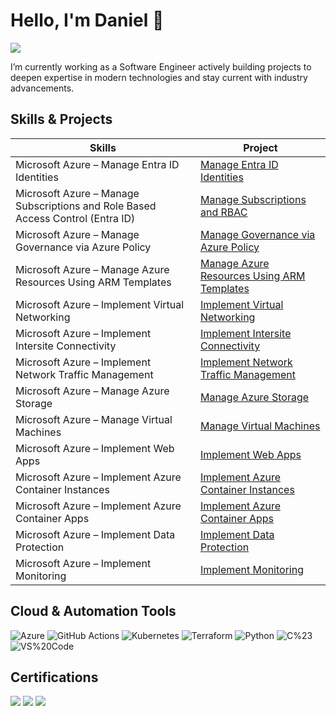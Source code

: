 # Hello, I'm Daniel 👋
<a href="https://nz.linkedin.com/in/daniel-connery"><img src="https://img.shields.io/badge/-LinkedIn-0072b1?&style=for-the-badge&logo=linkedin&logoColor=white" /></a>

I’m currently working as a Software Engineer actively building projects to deepen expertise in modern technologies and stay current with industry advancements.


## Skills & Projects

| Skills                                                              | Project |
|------------------------------------------------------------------------|------|
| Microsoft Azure – Manage Entra ID Identities                          | <a href="https://github.com/MicrosoftLearning/AZ-104-MicrosoftAzureAdministrator/blob/master/Instructions/Labs/LAB_01-Manage_Entra_ID_Identities.md">Manage Entra ID Identities</a> |
| Microsoft Azure – Manage Subscriptions and Role Based Access Control (Entra ID)               | <a href="https://github.com/MicrosoftLearning/AZ-104-MicrosoftAzureAdministrator/blob/master/Instructions/Labs/LAB_02a_Manage_Subscriptions_and_RBAC_Entra.md">Manage Subscriptions and RBAC</a> |
| Microsoft Azure – Manage Governance via Azure Policy                  | <a href="https://github.com/MicrosoftLearning/AZ-104-MicrosoftAzureAdministrator/blob/master/Instructions/Labs/LAB_02b-Manage_Governance_via_Azure_Policy.md">Manage Governance via Azure Policy</a> |
| Microsoft Azure – Manage Azure Resources Using ARM Templates          | <a href="https://github.com/MicrosoftLearning/AZ-104-MicrosoftAzureAdministrator/blob/master/Instructions/Labs/LAB_03b-Manage_Azure_Resources_by_Using_ARM_Templates.md">Manage Azure Resources Using ARM Templates</a> |
| Microsoft Azure – Implement Virtual Networking                        | <a href="https://github.com/MicrosoftLearning/AZ-104-MicrosoftAzureAdministrator/blob/master/Instructions/Labs/LAB_04-Implement_Virtual_Networking.md">Implement Virtual Networking</a> |
| Microsoft Azure – Implement Intersite Connectivity                    | <a href="https://github.com/MicrosoftLearning/AZ-104-MicrosoftAzureAdministrator/blob/master/Instructions/Labs/LAB_05-Implement_Intersite_Connectivity.md">Implement Intersite Connectivity</a> |
| Microsoft Azure – Implement Network Traffic Management                | <a href="https://github.com/MicrosoftLearning/AZ-104-MicrosoftAzureAdministrator/blob/master/Instructions/Labs/LAB_06-Implement_Network_Traffic_Management.md">Implement Network Traffic Management</a> |
| Microsoft Azure – Manage Azure Storage                                | <a href="https://github.com/MicrosoftLearning/AZ-104-MicrosoftAzureAdministrator/blob/master/Instructions/Labs/LAB_07-Manage_Azure_Storage.md">Manage Azure Storage</a> |
| Microsoft Azure – Manage Virtual Machines                             | <a href="https://github.com/MicrosoftLearning/AZ-104-MicrosoftAzureAdministrator/blob/master/Instructions/Labs/LAB_08-Manage_Virtual_Machines.md">Manage Virtual Machines</a> |
| Microsoft Azure – Implement Web Apps                                  | <a href="https://github.com/MicrosoftLearning/AZ-104-MicrosoftAzureAdministrator/blob/master/Instructions/Labs/LAB_09a-Implement_Web_Apps.md">Implement Web Apps</a> |
| Microsoft Azure – Implement Azure Container Instances                 | <a href="https://github.com/MicrosoftLearning/AZ-104-MicrosoftAzureAdministrator/blob/master/Instructions/Labs/LAB_09b-Implement_Azure_Container_Instances.md">Implement Azure Container Instances</a> |
| Microsoft Azure – Implement Azure Container Apps                      | <a href="https://github.com/MicrosoftLearning/AZ-104-MicrosoftAzureAdministrator/blob/master/Instructions/Labs/LAB_09c-Implement-Azure-Container-Apps.md">Implement Azure Container Apps</a> |
| Microsoft Azure – Implement Data Protection                           | <a href="https://github.com/MicrosoftLearning/AZ-104-MicrosoftAzureAdministrator/blob/master/Instructions/Labs/LAB_10-Implement_Data_Protection.md">Implement Data Protection</a> |
| Microsoft Azure – Implement Monitoring                                | <a href="https://github.com/MicrosoftLearning/AZ-104-MicrosoftAzureAdministrator/blob/master/Instructions/Labs/LAB_11-Implement_Monitoring.md">Implement Monitoring</a> |

</div>

## Cloud & Automation Tools
<div>
    
![Azure](https://img.shields.io/badge/azure-%230072C6.svg?style=for-the-badge&logo=microsoftazure&logoColor=white)
![GitHub Actions](https://img.shields.io/badge/github%20actions-%232671E5.svg?style=for-the-badge&logo=githubactions&logoColor=white)
![Kubernetes](https://img.shields.io/badge/kubernetes-%23326ce5.svg?style=for-the-badge&logo=kubernetes&logoColor=white)
![Terraform](https://img.shields.io/badge/terraform-%235835CC.svg?style=for-the-badge&logo=terraform&logoColor=white)
![Python](https://img.shields.io/badge/python-%233776AB.svg?style=for-the-badge&logo=python&logoColor=white)
![C%23](https://img.shields.io/badge/C%23-%23239120.svg?style=for-the-badge&logo=c-sharp&logoColor=white)
![VS%20Code](https://img.shields.io/badge/VS%20Code-%23007ACC.svg?style=for-the-badge&logo=visual-studio-code&logoColor=white)

</div>

## Certifications
<div>
<img src="https://img.shields.io/badge/-Microsoft%20Azure%20Fundamentals-0078D4?&style=for-the-badge&logo=microsoft-azure&logoColor=white" />
<img src="https://img.shields.io/badge/-Microsoft%20Azure%20Administrator%20Associate-0078D4?&style=for-the-badge&logo=microsoft-azure&logoColor=white" />
<img src="https://img.shields.io/badge/-Microsoft%20Power%20Platform%20Fundamentals-0078D4?&style=for-the-badge&logo=microsoft-power-platform&logoColor=white" />
</div>
